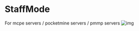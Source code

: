 # StaffMode
For mcpe servers / pocketmine servers / pmmp servers
![img](http://drive.google.com/uc?export=view&id=1XLAx9ExqXcCzUuZ93AeYKsu-edqtzHAQ)

